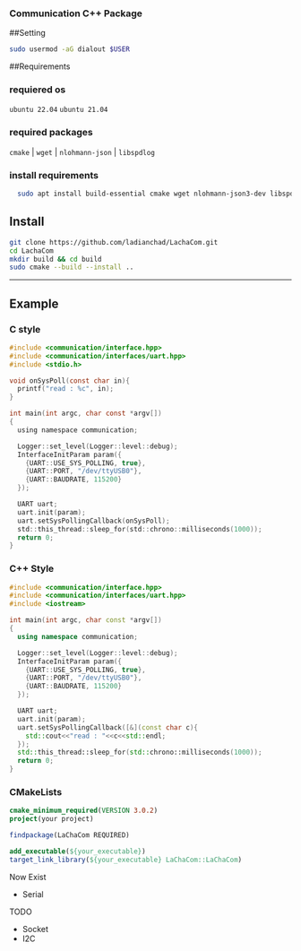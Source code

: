 ### Communication C++ Package

##Setting
```bash
sudo usermod -aG dialout $USER
```

##Requirements

### requiered os
`ubuntu 22.04` `ubuntu 21.04`

### required packages
`cmake` | `wget` | `nlohmann-json` | `libspdlog`

### install requirements 
```bash
  sudo apt install build-essential cmake wget nlohmann-json3-dev libspdlog-dev
```

## Install
```bash
git clone https://github.com/ladianchad/LachaCom.git
cd LachaCom
mkdir build && cd build
sudo cmake --build --install ..
```
----
## Example
### C style
```c
#include <communication/interface.hpp>
#include <communication/interfaces/uart.hpp>
#include <stdio.h>

void onSysPoll(const char in){
  printf("read : %c", in);
}

int main(int argc, char const *argv[])
{
  using namespace communication;

  Logger::set_level(Logger::level::debug);
  InterfaceInitParam param({
    {UART::USE_SYS_POLLING, true},
    {UART::PORT, "/dev/ttyUSB0"},
    {UART::BAUDRATE, 115200}
  });

  UART uart;
  uart.init(param);
  uart.setSysPollingCallback(onSysPoll);
  std::this_thread::sleep_for(std::chrono::milliseconds(1000));
  return 0;
}
```
### C++ Style
```c++
#include <communication/interface.hpp>
#include <communication/interfaces/uart.hpp>
#include <iostream>

int main(int argc, char const *argv[])
{
  using namespace communication;

  Logger::set_level(Logger::level::debug);
  InterfaceInitParam param({
    {UART::USE_SYS_POLLING, true},
    {UART::PORT, "/dev/ttyUSB0"},
    {UART::BAUDRATE, 115200}
  });

  UART uart;
  uart.init(param);
  uart.setSysPollingCallback([&](const char c){
    std::cout<<"read : "<<c<<std::endl;
  });
  std::this_thread::sleep_for(std::chrono::milliseconds(1000));
  return 0;
}
```

### CMakeLists
```cmake
cmake_minimum_required(VERSION 3.0.2)
project(your project)

findpackage(LaChaCom REQUIRED)

add_executable(${your_executable})
target_link_library(${your_executable} LaChaCom::LaChaCom)

```

Now Exist
- Serial

TODO
- Socket
- I2C
